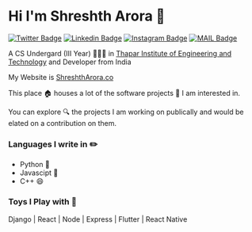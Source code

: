 # Hi I'm Shreshth Arora :rocket:

[![Twitter Badge](https://img.shields.io/badge/-@AroraShreshth-1ca0f1?style=flat-square&labelColor=1ca0f1&logo=twitter&logoColor=white&link=https://twitter.com/AroraShreshth)](https://twitter.com/AroraShreshth) [![Linkedin Badge](https://img.shields.io/badge/-ShreshthArora-blue?style=flat-square&logo=Linkedin&logoColor=white&link=https://www.linkedin.com/in/ShreshthArora/)](https://www.linkedin.com/in/ShreshthArora/) [![Instagram Badge](https://img.shields.io/badge/-@AroraShreshth-03a57a?style=flat-square&labelColor=white&logo=Instagram&link=https://instagram.com/AroraShreshth/)](https://instagram.com/AroraShreshth)
[![MAIL Badge](https://img.shields.io/badge/-hey@shreshtharora.co-c14438?style=flat-square&logo=Gmail&logoColor=white&link=mailto:hey@shreshtharora.co)](mailto:hey@shreshtharora.co)

A CS Undergard (III Year) 👨🏻‍💻 in [Thapar Institute of Engineering and Technology](https://thapar.edu) and Developer from India

My Website is [ShreshthArora.co](https://shreshtharora.co)

This place :house: houses a lot of the software projects :telescope: I am interested in.

You can explore :mag: the projects I am working on publically and would be elated on a contribution on them.

### Languages I write in :pencil2:

- Python :snake:
- Javascipt :eyes:
- C++ :smile:

### Toys I Play with :flashlight:

Django | React | Node | Express | Flutter | React Native
